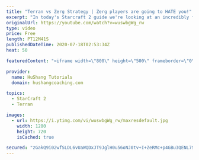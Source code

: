 ```yaml
---
title: "Terran vs Zerg Strategy | Zerg players are going to HATE you!"
excerpt: "In today's Starcraft 2 guide we're looking at an incredibly fun and aggressive way to play the Terran vs Zerg (TvZ) matchup. In today we set up a gameplan, tomorrow and the day after we'll take a look at the micro, control group set up and some examples!  Terran vs Zerg | HYPER AGRESSIVE - Zerg players"
originalUrl: https://youtube.com/watch?v=wuswbgWg_rw
type: video
price: Free
length: PT12M41S
publishedDateTime: 2020-07-18T02:53:34Z
heat: 50

featuredContent: "<iframe width=\"800\" height=\"500\" frameborder=\"0\" src=\"https://www.youtube.com/embed/wuswbgWg_rw\" allow=\"accelerometer; autoplay; encrypted-media; gyroscope; picture-in-picture\" allowfullscreen></iframe>"

provider:
  name: HuShang Tutorials
  domain: hushangcoaching.com

topics:
  - StarCraft 2
  - Terran

images:
  - url: https://i.ytimg.com/vi/wuswbgWg_rw/maxresdefault.jpg
    width: 1280
    height: 720
    isCached: true

secured: "zGakQ9i02wfSLDL6vUaWQDxJT9JglH0u56oNJ0tv+I+ZeRMc+p4GBu3QENL7Ss9FA1fL/r4SLioirf8CwTRmOt55uateKFl1C/OcTmkVisxFHZ538aBdRMLtKYqn8ZgmwDFFXaWrfDnF0jHYLMqomfufUYyI1IWePx6IJQOKS2fOQOWajpxl7iaUTFgHZIh9ELf4JmBc05YyY+BLC5TBNWzhJ2G+EZAc6INvE2Fe15tcUdrnLhoprc+imdSLbbjbVfqo5KeffmhX4K9UUPPgXAfrPt2GGw0/wkHz4t6pq4ipJQzHzJbljhXHvfHS1Br6INBVrNfvRxf5gMO+4n/g4fF8DjxyoPFi/srwDJxyRV0hKPzrE2pgz+aJLb9D8AeM0y0ueS2BN/Sd+Upzo8ywgzFIhgjw5bhqyhvnfT6gqNw=;9miPaeqc9FyyjrDWSjj6Bg=="
---
```


